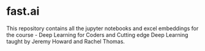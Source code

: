# fast.ai
This repository contains all the jupyter notebooks and excel embeddings for the course - Deep Learning for Coders and Cutting edge Deep Learning taught by Jeremy Howard and Rachel Thomas.
